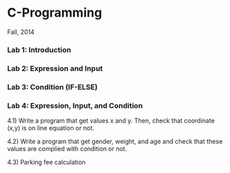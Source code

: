 # C-Programming
Fall, 2014
### Lab 1: Introduction
### Lab 2: Expression and Input
### Lab 3: Condition (IF-ELSE)
### Lab 4: Expression, Input, and Condition
4.1) Write a program that get values x and y. Then, check that coordinate (x,y) is on line equation or not.

4.2) Write a program that get gender, weight, and age and check that these values are complied with condition or not.  

4.3) Parking fee calculation

